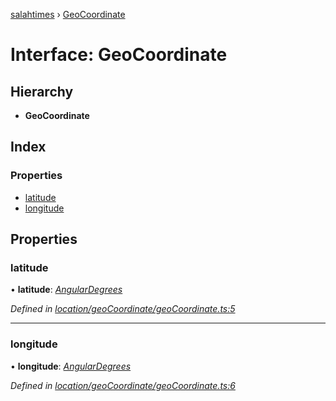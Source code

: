 [salahtimes](../README.md) › [GeoCoordinate](geocoordinate.md)

# Interface: GeoCoordinate

## Hierarchy

* **GeoCoordinate**

## Index

### Properties

* [latitude](geocoordinate.md#latitude)
* [longitude](geocoordinate.md#longitude)

## Properties

###  latitude

• **latitude**: *[AngularDegrees](angulardegrees.md)*

*Defined in [location/geoCoordinate/geoCoordinate.ts:5](https://github.com/doniseferi/salahtimes/blob/8e59f68/src/location/geoCoordinate/geoCoordinate.ts#L5)*

___

###  longitude

• **longitude**: *[AngularDegrees](angulardegrees.md)*

*Defined in [location/geoCoordinate/geoCoordinate.ts:6](https://github.com/doniseferi/salahtimes/blob/8e59f68/src/location/geoCoordinate/geoCoordinate.ts#L6)*
